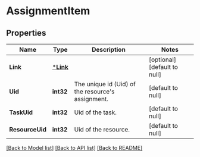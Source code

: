 # AssignmentItem

## Properties
Name | Type | Description | Notes
------------ | ------------- | ------------- | -------------
**Link** | [***Link**](Link.md) |  | [optional] [default to null]
**Uid** | **int32** | The unique id (Uid) of the resource&#39;s assignment. | [default to null]
**TaskUid** | **int32** | Uid of the task. | [default to null]
**ResourceUid** | **int32** | Uid of the resource. | [default to null]

[[Back to Model list]](../README.md#documentation-for-models) [[Back to API list]](../README.md#documentation-for-api-endpoints) [[Back to README]](../README.md)


